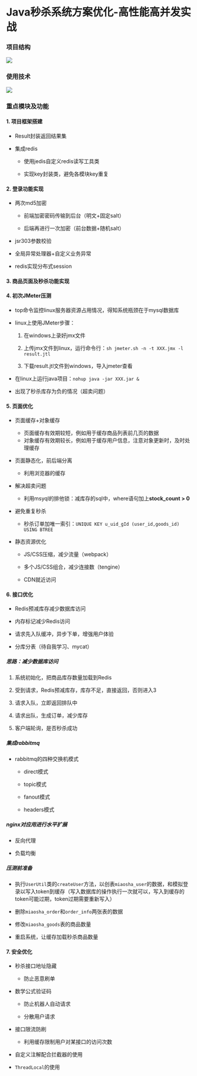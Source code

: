 # Java秒杀系统方案优化-高性能高并发实战

### 项目结构

![](https://cdn.jsdelivr.net/gh/HappyJustyn/cloudimg/img/20211231200148.png)

### 使用技术

![](https://cdn.jsdelivr.net/gh/HappyJustyn/cloudimg/img/20211231195857.png)

### 重点模块及功能

#### 1. 项目框架搭建

- Result封装返回结果集
  
- 集成redis
  
  - 使用jedis自定义redis读写工具类
    
  - 实现key封装类，避免各模块key重复
    

#### 2. 登录功能实现

- 两次md5加密
  
  - 前端加密密码传输到后台（明文+固定salt）
    
  - 后端再进行一次加密（前台数据+随机salt）
    
- jsr303参数校验
  
- 全局异常处理器+自定义业务异常
  
- redis实现分布式session
  

#### 3. 商品页面及秒杀功能实现

#### 4. 初次JMeter压测

- top命令监控linux服务器资源占用情况，得知系统瓶颈在于mysql数据库
  
- linux上使用JMeter步骤：
  
  1. 在windows上录好jmx文件
    
  2. 上传jmx文件到linux，运行命令行：`sh jmeter.sh -n -t XXX.jmx -l result.jtl`
    
  3. 下载result.jtl文件到windows，导入jmeter查看
    
- 在linux上运行java项目：`nohup java -jar XXX.jar &`
  
- 出现了秒杀库存为负的情况（超卖问题）
  

#### 5. 页面优化

- 页面缓存+对象缓存
  
  - 页面缓存有效期较短，例如用于缓存商品列表前几页的数据
  - 对象缓存有效期较长，例如用于缓存用户信息，注意对象更新时，及时处理缓存
- 页面静态化，前后端分离
  
  - 利用浏览器的缓存
- 解决超卖问题
  
  - 利用msyql的排他锁：减库存的sql中，where语句加上**stock_count > 0**
- 避免重复秒杀
  
  - 秒杀订单加唯一索引：`UNIQUE KEY u_uid_gId (user_id,goods_id) USING BTREE`
- 静态资源优化
  
  - JS/CSS压缩，减少流量（webpack）
    
  - 多个JS/CSS组合，减少连接数（tengine）
    
  - CDN就近访问
    

#### 6. 接口优化

- Redis预减库存减少数据库访问
  
- 内存标记减少Redis访问
  
- 请求先入队缓冲，异步下单，增强用户体验
  
- 分库分表（待自我学习、mycat）
  

##### 思路：减少数据库访问

1. 系统初始化，把商品库存数量加载到Redis
  
2. 受到请求，Redis预减库存，库存不足，直接返回，否则进入3
  
3. 请求入队，立即返回排队中
  
4. 请求出队，生成订单，减少库存
  
5. 客户端轮询，是否秒杀成功
  

##### 集成rabbitmq

- rabbitmq的四种交换机模式
  
  - direct模式
    
  - topic模式
    
  - fanout模式
    
  - headers模式
    

##### nginx对应用进行水平扩展

- 反向代理
  
- 负载均衡
  

##### 压测前准备

- 执行`UserUtil`类的`createUser`方法，以创表`miaosha_user`的数据，和模拟登录以写入token到缓存（写入数据库的操作执行一次就可以，写入到缓存的token可能过期，token过期需要重新写入）
  
- 删除`miaosha_order`和`order_info`两张表的数据
  
- 修改`miaosha_goods`表的商品数量
  
- 重启系统，让缓存加载秒杀商品数量
  

#### 7. 安全优化

- 秒杀接口地址隐藏
  
  - 防止恶意刷单
- 数学公式验证码
  
  - 防止机器人自动请求
    
  - 分散用户请求
    
- 接口限流防刷
  
  - 利用缓存限制用户对某接口的访问次数
- 自定义注解配合拦截器的使用
  
- `ThreadLocal`的使用
